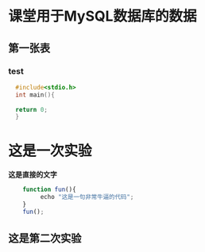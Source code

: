 # 课堂用于MySQL数据库的数据
## 第一张表
### test
```c
  #include<stdio.h>
  int main(){
  
  return 0;
  }
```

# 这是一次实验
**这是直接的文字**
```js
    function fun(){
         echo "这是一句非常牛逼的代码";
    }
    fun();
```
## 这是第二次实验

